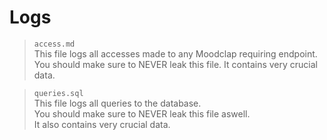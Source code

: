 # Logs

> `access.md`\
> This file logs all accesses made to any Moodclap requiring endpoint.\
> You should make sure to NEVER leak this file. It contains very crucial data.

> `queries.sql`\
> This file logs all queries to the database.\
> You should make sure to NEVER leak this file aswell.\
> It also contains very crucial data.
